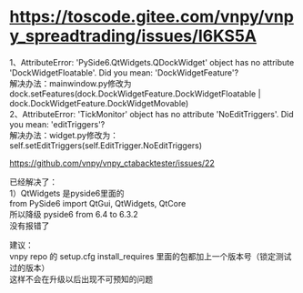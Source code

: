 # https://toscode.gitee.com/vnpy/vnpy_spreadtrading/issues/I6KS5A

1、AttributeError: 'PySide6.QtWidgets.QDockWidget' object has no 
attribute 'DockWidgetFloatable'. Did you mean: 'DockWidgetFeature'?  
解决办法：mainwindow.py修改为 dock.setFeatures(dock.DockWidgetFeature.DockWidgetFloatable | dock.DockWidgetFeature.DockWidgetMovable)  
2、AttributeError: 'TickMonitor' object has no attribute 'NoEditTriggers'. Did you mean: 'editTriggers'?  
解决办法：widget.py修改为：self.setEditTriggers(self.EditTrigger.NoEditTriggers)

https://github.com/vnpy/vnpy_ctabacktester/issues/22

已经解决了：  
1）QtWidgets 是pyside6里面的  
from PySide6 import QtGui, QtWidgets, QtCore  
所以降级 pyside6 from 6.4 to 6.3.2  
没有报错了

建议：  
vnpy repo 的 setup.cfg install_requires 里面的包都加上一个版本号（锁定测试过的版本）  
这样不会在升级以后出现不可预知的问题
